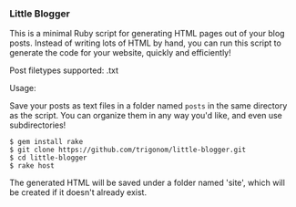 ### Little Blogger

This is a minimal Ruby script for generating HTML pages out of your
blog posts. Instead of writing lots of HTML by hand, you can run this
script to generate the code for your website, quickly and efficiently!

Post filetypes supported: .txt

Usage:

Save your posts as text files in a folder named `posts` in the same directory as the script. You can organize them in any way you'd like, and even use subdirectories!

	$ gem install rake
	$ git clone https://github.com/trigonom/little-blogger.git
	$ cd little-blogger
	$ rake host

The generated HTML will be saved under a folder named 'site', which will be created if it doesn't already exist.
